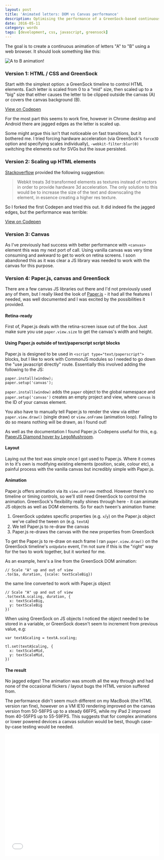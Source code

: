 ```yaml
---
layout: post
title: 'Animated letters: DOM vs Canvas performance'
description: Optimising the performance of a GreenSock-based continuous scaling animation using Paper.js and canvas.
date: 2016-05-11
category: words
tags: [development, css, javascript, greensock]
---
```


The goal is to create a continuous animation of letters "A" to "B" using a web browser. It should look something like this:

![A to B animation!](a-to-b.gif)

### Version 1: HTML / CSS and GreenSock

Start with the simplest option: a GreenSock timeline to control HTML elements. Each letter is scaled from 0 to a "mid" size, then scaled up to a "big" size that either causes the letter to be clipped outside the canvas (A) or covers the canvas background (B).

[View on Codepen](http://codepen.io/jonjhiggins/full/EKMEvd/)

<p class="p--pullquote" data-pullquote="in Chrome there are jagged edges as the letter is scaled up">For the most part this seems to work fine, however in Chrome desktop and Android there are jagged edges as the letter is scaled up.</p>

Some might argue this isn't that noticeable on fast transitions, but it bothered me. I tried forcing hardware acceleration (via GreenSock's `force3D` option and specifying scales individually), `-webkit-filter:blur(0)` switching the elements out for SVGs but the issue persisted.

### Version 2: Scaling up HTML elements

[Stackoverflow](http://stackoverflow.com/a/8038694/1980357) provided the following suggestion:

> Webkit treats 3d transformed elements as textures instead of vectors in order to provide hardware 3d acceleration. The only solution to this would be to increase the size of the text and downscaling the element, in essence creating a higher res texture.

So I forked the first Codepen and tried this out. It did indeed fix the jagged edges, but the performance was terrible:

[View on Codepen](http://codepen.io/jonjhiggins/full/PNLRmZ/)

### Version 3: Canvas

As I've previously had success with better performance with `<canvas>` element this was my next port of call. Using vanilla canvas was very time consuming and awkward to get to work on retina screens. I soon abandoned this as it was clear a JS library was needed to work with the canvas for this purpose.

### Version 4: Paper.js, canvas and GreenSock

There are a few canvas JS libraries out there and I'd not previously used any of them, but I really liked the look of [Paper.js](http://paperjs.org) - it had all the features I needed, was well documented and I was excited by the possibilities it provided.

#### Retina-ready
First of, Paper.js deals with the retina-screen issue out of the box. Just make sure you use `paper.view.size` to get the canvas's width and height.

#### Using Paper.js outside of text/paperscript script blocks
Paper.js is designed to be used in `<script type="text/paperscript">` blocks, but I like to work with CommonJS modules so I needed to go down the "use javascript directly" route. Essentially this involved adding the following to the JS:

    paper.install(window);
    paper.setup('canvas');

`paper.install(window)` adds the `paper` object to the global namespace and `paper.setup('canvas')` creates an empty project and view, where `canvas` is the ID of your canvas element.

You also have to manually tell Paper.js to render the view via either `paper.view.draw()` (single draw) or `view.onFrame` (animation loop). Failing to do so means nothing will be drawn, as I found out!

As well as the documentation I found Paper.js Codepens useful for this, e.g. [PaperJS Diamond hover by LegoMushroom](http://codepen.io/sol0mka/pen/yvaJw).


#### Layout
Laying out the text was simple once I got used to Paper.js. Where it comes in to it's own is modifying existing elements (position, scale, colour etc), a painful process with the vanilla canvas but incredibly simple with Paper.js.

#### Animation
Paper.js offers animation via its `view.onFrame` method. However there's no timeline or timing controls, so we'll still need GreenSock to control the animation. GreenSock's flexibility really shines through here - it can animate JS objects as well as DOM elements. So for each tween's animation frame:

1. GreenSock updates specific properties (e.g. `x`/`y`) on the Paper.js object we've called the tween on (e.g. `textA`)
2. We tell Paper.js to re-draw the canvas
3. Paper.js re-draws the canvas with the new properties from GreenSock

To get the Paper.js to re-draw on each frame I ran `paper.view.draw()` on the GreenSock timeline's `onUpdate` event, I'm not sure if this is the "right" way for the two to work together, but it worked for me.

As an example, here's a line from the GreenSock DOM animation:

    // Scale "A" up and out of view
    .to($a, duration, {scale: textScaleBig})

the same line converted to work with Paper.js object

    // Scale "A" up and out of view
    .to(textA.scaling, duration, {
      x: textScaleBig,
      y: textScaleBig
    })

<p class="p--pullquote" data-pullquote="I noticed the object needed to be stored in a variable, or GreenSock doesn't increment from previous value">When using GreenSock on JS objects I noticed the object needed to be stored in a variable, or GreenSock doesn't seem to increment from previous value, e.g:</p>

    var textAScaling = textA.scaling;

    tl.set(textAScaling, {
      x: textScaleMid,
      y: textScaleMid,
    })

#### The result
No jagged edges! The animation was smooth all the way through and had none of the occasional flickers / layout bugs the HTML version suffered from.

The performance didn't seem much different on my MacBook (the HTML version ran fine), however on a VM IE10 rendering improved on the canvas version from 50-58FPS up to a steady 66FPS, while my iPad 2 improved from 40-55FPS up to 55-59FPS. This suggests that for complex animations or lower powered devices a canvas solution would be best, though case-by-case testing would be needed.

<iframe height='400' scrolling='no' src='//codepen.io/jonjhiggins/embed/ZWPgqg/?height=400&theme-id=0&default-tab=result&embed-version=2' frameborder='no' allowtransparency='true' allowfullscreen='true' style='width: 100%;'>See the Pen <a href='http://codepen.io/jonjhiggins/pen/ZWPgqg/'>A to B: Paper.js / Canvas</a> by Jon Higgins (<a href='http://codepen.io/jonjhiggins'>@jonjhiggins</a>) on <a href='http://codepen.io'>CodePen</a>.
